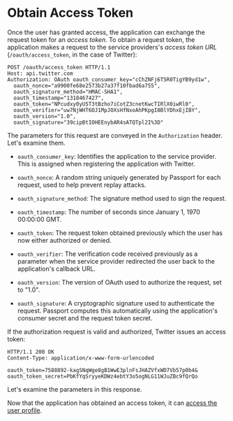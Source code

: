# Obtain Access Token

Once the user has granted access, the application can exchange the request token
for an _access token_.  To obtain a request token, the application makes
a request to the service providers's _access token URL_ (`/oauth/access_token`,
in the case of Twitter):

```http
POST /oauth/access_token HTTP/1.1
Host: api.twitter.com
Authorization: OAuth oauth_consumer_key="cChZNFj6T5R0TigYB9yd1w",
  oauth_nonce="a9900fe68e2573b27a37f10fbad6a755",
  oauth_signature_method="HMAC-SHA1",
  oauth_timestamp="1318467427",
  oauth_token="NPcudxy0yU5T3tBzho7iCotZ3cnetKwcTIRlX0iwRl0",
  oauth_verifier="uw7NjWHT6OJ1MpJOXsHfNxoAhPKpgI8BlYDhxEjIBY",
  oauth_version="1.0",
  oauth_signature="39cipBtIOHEEnybAR4sATQTpl2I%3D"
```

The parameters for this request are conveyed in the `Authorization` header.
Let's examine them.

  * `oauth_consumer_key`: Identifies the application to the service provider.
      This is assigned when registering the application with Twitter.
      
  * `oauth_nonce`: A random string uniquely generated by Passport for each
      request, used to help prevent replay attacks.
      
  * `oauth_signature_method`: The signature method used to sign the request.
  
  * `oauth_timestamp`: The number of seconds since January 1, 1970 00:00:00 GMT.
  
  * `oauth_token`: The request token obtained previously which the user has now
      either authorized or denied.
  
  * `oauth_verifier`: The verification code received previously as a parameter
      when the service provider redirected the user back to the application's
      callback URL.
  
  * `oauth_version`: The version of OAuth used to authorize the request, set to
      "1.0".
  
  * `oauth_signature`: A cryptographic signature used to authenticate the
      request.  Passport computes this automatically using the application's
      consumer secret and the request token secret.

If the authorization request is valid and authorized, Twitter issues an access
token:

```http
HTTP/1.1 200 OK
Content-Type: application/x-www-form-urlencoded

oauth_token=7588892-kagSNqWge8gB1WwE3plnFsJHAZVfxWD7Vb57p0b4&
oauth_token_secret=PbKfYqSryyeKDWz4ebtY3o5ogNLG11WJuZBc9fQrQo
```

Let's examine the parameters in this response.

Now that the application has obtained an access token, it can [access the user
profile](../profile/).
